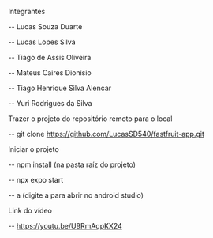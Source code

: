 Integrantes

-- Lucas Souza Duarte

-- Lucas Lopes Silva

-- Tiago de Assis Oliveira

-- Mateus Caires Dionisio

-- Tiago Henrique Silva Alencar

-- Yuri Rodrigues da Silva

Trazer o projeto do repositório remoto para o local

-- git clone https://github.com/LucasSD540/fastfruit-app.git

Iniciar o projeto

-- npm install (na pasta raíz do projeto)

-- npx expo start

-- a (digite a para abrir no android studio)

Link do vídeo

-- https://youtu.be/U9RmAqpKX24

